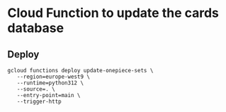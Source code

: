 # Cloud Function to update the cards database

## Deploy
```
gcloud functions deploy update-onepiece-sets \
   --region=europe-west9 \
   --runtime=python312 \
   --source=. \
   --entry-point=main \
   --trigger-http
```